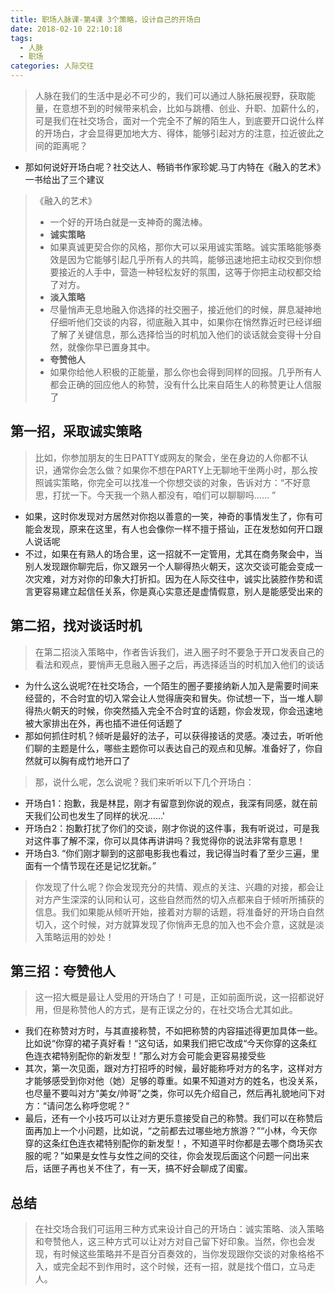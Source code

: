 ```yaml
---
title: 职场人脉课-第4课 3个策略，设计自己的开场白
date: 2018-02-10 22:10:18
tags: 
  - 人脉
  - 职场
categories: 人际交往
---
```


> 人脉在我们的生活中是必不可少的，我们可以通过人脉拓展视野，获取能量，在意想不到的时候带来机会，比如与跳槽、创业、升职、加薪什么的，可是我们在社交场合，面对一个完全不了解的陌生人，到底要开口说什么样的开场白，才会显得更加地大方、得体，能够引起对方的注意，拉近彼此之间的距离呢？

- 那如何说好开场白呢？社交达人、畅销书作家珍妮.马丁内特在《融入的艺术》一书给出了三个建议

> 《融入的艺术》
> - 一个好的开场白就是一支神奇的魔法棒。
> - **诚实策略**
> - 如果真诚更契合你的风格，那你大可以采用诚实策略。诚实策略能够奏效是因为它能够引起几乎所有人的共鸣，能够迅速地把主动权交到你想要接近的人手中，营造一种轻松友好的氛围，这等于你把主动权都交给了对方。
> - **淡入策略**
> - 尽量悄声无息地融入你选择的社交圈子，接近他们的时候，屏息凝神地仔细听他们交谈的内容，彻底融入其中，如果你在悄然靠近时已经详细了解了关键信息，那么选择恰当的时机加入他们的谈话就会变得十分自然，就像你早已置身其中。
> - **夸赞他人**
> - 如果你给他人积极的正能量，那么你也会得到同样的回报。几乎所有人都会正确的回应他人的称赞，没有什么比来自陌生人的称赞更让人信服了

<!--more-->

第一招，采取诚实策略
---

> 比如，你参加朋友的生日PATTY或网友的聚会，坐在身边的人你都不认识，通常你会怎么做？如果你不想在PARTY上无聊地干坐两小时，那么按照诚实策略，你完全可以找准一个你想交谈的对象，告诉对方：“不好意思，打扰一下。今天我一个熟人都没有，咱们可以聊聊吗…… ”

- 如果，这时你发现对方居然对你抱以善意的一笑，神奇的事情发生了，你有可能会发现，原来在这里，有人也会像你一样不擅于搭讪，正在发愁如何开口跟人说话呢
- 不过，如果在有熟人的场合里，这一招就不一定管用，尤其在商务聚会中，当别人发现跟你聊完后，你又跟另一个人聊得热火朝天，这次交谈可能会变成一次灾难，对方对你的印象大打折扣。因为在人际交往中，诚实比装腔作势和谎言更容易建立起信任关系，你是真心实意还是虚情假意，别人是能感受出来的

第二招，找对谈话时机
---

> 在第二招淡入策略中，作者告诉我们，进入圈子时不要急于开口发表自己的看法和观点，要悄声无息融入圈子之后，再选择适当的时机加入他们的谈话

- 为什么这么说呢?在社交场合，一个陌生的圈子要接纳新人加入是需要时间来经营的，不合时宜的切入常会让人觉得唐突和冒失。你试想一下，当一堆人聊得热火朝天的时候，你突然插入完全不合时宜的话题，你会发现，你会迅速地被大家排出在外，再也插不进任何话题了
- 那如何抓住时机？倾听是最好的法子，可以获得接话的灵感。凑过去，听听他们聊的主题是什么，哪些主题你可以表达自己的观点和见解。准备好了，你自然就可以胸有成竹地开口了

> 那，说什么呢，怎么说呢？我们来听听以下几个开场白：

- 开场白1：抱歉，我是林昆，刚才有留意到你说的观点，我深有同感，就在前天我们公司也发生了同样的状况……'
- 开场白2：抱歉打扰了你们的交谈，刚才你说的这件事，我有听说过，可是我对这件事了解不深，你可以具体再讲讲吗？我觉得你的说法非常有意思！
- 开场白3. “你们刚才聊到的这部电影我也看过，我记得当时看了至少三遍，里面有一个情节现在还是记忆犹新。”

> 你发现了什么呢？你会发现充分的共情、观点的关注、兴趣的对接，都会让对方产生深深的认同和认可，这些自然而然的切入点都来自于倾听所捕获的信息。我们如果能从倾听开始，接着对方聊的话题，将准备好的开场白自然切入，这个时候，对方就算发现了你悄声无息的加入也不会介意，这就是淡入策略运用的妙处！

第三招：夸赞他人
---

> 这一招大概是最让人受用的开场白了！可是，正如前面所说，这一招都说好用，但是称赞他人的方式，是有正误之分的，在社交场合尤其如此。

- 我们在称赞对方时，与其直接称赞，不如把称赞的内容描述得更加具体一些。比如说“你穿的裙子真好看！“这句话，如果我们把它改成“今天你穿的这条红色连衣裙特别配你的新发型！”那么对方会可能会更容易接受些
- 其次，第一次见面，跟对方打招呼的时候，最好能称呼对方的名字，这样对方才能够感受到你对他（她）足够的尊重。如果不知道对方的姓名，也没关系，也尽量不要叫对方“美女/帅哥”之类，你可以先介绍自己，然后再礼貌地问下对方：“请问怎么称呼您呢？“
- 最后，还有一个小技巧可以让对方更乐意接受自己的称赞。我们可以在称赞后面再加上一个小问题，比如说，“之前都去过哪些地方旅游？”“小林，今天你穿的这条红色连衣裙特别配你的新发型！，不知道平时你都是去哪个商场买衣服的呢？”如果是女性与女性之间的交往，你会发现后面这个问题一问出来后，话匣子再也关不住了，有一天，搞不好会聊成了闺蜜。

总结
---

> 在社交场合我们可运用三种方式来设计自己的开场白：诚实策略、淡入策略和夸赞他人，这三种方式可以让对方对自己留下好印象。当然，你也会发现，有时候这些策略并不是百分百奏效的，当你发现跟你交谈的对象格格不入，或完全起不到作用时，这个时候，还有一招，就是找个借口，立马走人。

